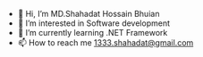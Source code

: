 - 👋 Hi, I’m MD.Shahadat Hossain Bhuian
- 👀 I’m interested in Software development
- 🌱 I’m currently learning .NET Framework
- 📫 How to reach me 1333.shahadat@gmail.com

<!---
Shahadat-360/Shahadat-360 is a ✨ special ✨ repository because its `README.md` (this file) appears on your GitHub profile.
You can click the Preview link to take a look at your changes.
--->
